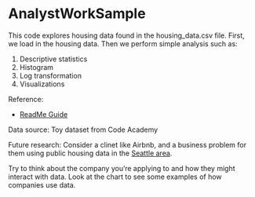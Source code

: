 # AnalystWorkSample

This code explores housing data found in the housing_data.csv file.  First, we load in the housing data. Then we perform simple analysis such as:
1) Descriptive statistics
2) Histogram
3) Log transformation
4) Visualizations

Reference: 
- [ReadMe Guide](https://towardsdatascience.com/how-to-write-an-awesome-readme-68bf4be91f8b)

Data source:  Toy dataset from Code Academy 

Future research: Consider a clinet like Airbnb, and a business problem for them using public housing data in the [Seattle area](http://insideairbnb.com/get-the-data.html).

Try to think about the company you’re applying to and how they might interact with data. Look at the chart to see some examples of how companies use data.
